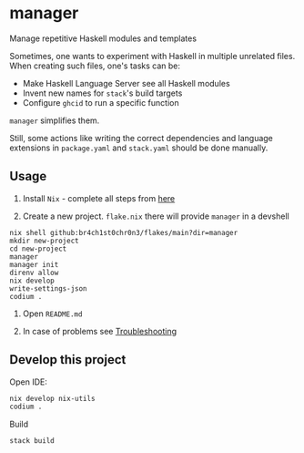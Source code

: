 # manager

Manage repetitive Haskell modules and templates

Sometimes, one wants to experiment with Haskell in multiple unrelated files. When creating such files, one's tasks can be:

- Make Haskell Language Server see all Haskell modules
- Invent new names for `stack`'s build targets
- Configure `ghcid` to run a specific function

`manager` simplifies them.

Still, some actions like writing the correct dependencies and language extensions in `package.yaml` and `stack.yaml` should be done manually.

## Usage

1. Install `Nix` - complete all steps from [here](https://github.com/br4ch1st0chr0n3/flakes/blob/main/README/InstallNix.md)

1. Create a new project. `flake.nix` there will provide `manager` in a devshell

```console
nix shell github:br4ch1st0chr0n3/flakes/main?dir=manager
mkdir new-project
cd new-project
manager
manager init
direnv allow
nix develop
write-settings-json
codium .
```

1. Open `README.md`

1. In case of problems see [Troubleshooting](https://github.com/br4ch1st0chr0n3/flakes#troubleshooting)

## Develop this project

Open IDE:

  ```sh
  nix develop nix-utils
  codium .
  ```

Build

  ```sh
  stack build
  ```
